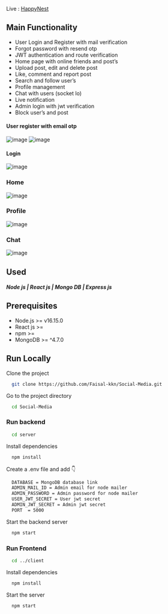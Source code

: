 Live : <a href="https://happynest.tk" target="blank">HappyNest</a>

## Main Functionality
  - User Login and Register with mail verification
  - Forgot password with resend otp
  - JWT authentication and route verification
  - Home page with online friends and post’s
  - Upload post, edit and delete post 
  - Like, comment and report post 
  - Search and follow user’s
  - Profile management 
  - Chat with users (socket Io)
  - Live notification
  - Admin login with jwt verification
  - Block user’s and post  


#### User register with email otp
![image](https://user-images.githubusercontent.com/107933434/210220032-c6567312-c1d3-4126-ba20-922acdaf899e.png)
![image](https://user-images.githubusercontent.com/107933434/210220363-2ecdd9e2-8738-4779-a483-ea5a87e16727.png)
#### Login 
![image](https://user-images.githubusercontent.com/107933434/210219975-a27ca6a2-cb32-4d8e-aec5-fb15260d3c03.png)

### Home
![image](https://user-images.githubusercontent.com/107933434/210375500-a9cb178d-2585-471a-bf29-0de7bc7e2740.png)
### Profile
![image](https://user-images.githubusercontent.com/107933434/210375765-dee4cce0-de74-40fe-9d49-8ed5ca63cfec.png)
### Chat
![image](https://user-images.githubusercontent.com/107933434/210375867-0ffe5b4c-ed0e-44d1-b6f0-6b4e3875beec.png)

## Used 

#### *Node js  |  React js  |  Mongo DB  |  Express js*


## Prerequisites

* Node.js >= v16.15.0
* React js >= 
* npm >= 
* MongoDB >= ^4.7.0


## Run Locally



Clone the project

```bash
  git clone https://github.com/Faisal-kkn/Social-Media.git
```

Go to the project directory

```bash
  cd Social-Media
```
### Run backend


```bash
  cd server
```
Install dependencies

```bash
  npm install
```


Create a .env file and add 👇


```bash
  DATABASE = MongoDB database link
  ADMIN_MAIL_ID = Admin email for node mailer
  ADMIN_PASSWORD = Admin password for node mailer
  USER_JWT_SECRET = User jwt secret
  ADMIN_JWT_SECRET = Admin jwt secret
  PORT  = 5000
```

Start the backend server

```bash
  npm start
```


### Run Frontend

```bash
  cd ../client
```
Install dependencies
```bash
  npm install
```

Start the server

```bash
  npm start
```

